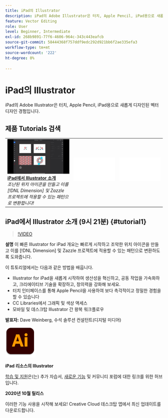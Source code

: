 ```yaml
---
title: iPad의 Illustrator
description: iPad의 Adobe Illustrator은 터치, Apple Pencil, iPad용으로 새롭게 디자인된 벡터 디자인 경험입니다
feature: Vector Editing
role: User
level: Beginner, Intermediate
exl-id: 268b9891-77f6-4606-964c-343c443eafcb
source-git-commit: 58444368f757ddf9edc292d921bb6f2ae335efa3
workflow-type: tm+mt
source-wordcount: '222'
ht-degree: 0%

---
```


# iPad의 Illustrator

iPad의 Adobe Illustrator은 터치, Apple Pencil, iPad용으로 새롭게 디자인된 벡터 디자인 경험입니다.

## 제품 Tutorials 검색

<table style="table-layout:fixed">
<tr>
 <td>
   <a href="illustratoripad.md#tutorial1">
      <img alt="iPad에서 Illustrator 소개" src="../assets/illustrator-iPad_repeat_weinberg_thumbnail.jpg" />
   </a>
    <div>
   <a href="illustratoripad.md#tutorial1"><strong>iPad에서 Illustrator 소개</strong></a>
    </div>
    <em>조난된 위치 아이콘을 만들고 이를 [!DNL Dimension] 및 Zazzle 프로젝트에 적용할 수 있는 패턴으로 변환합니다!</em>
    <br>
  </td>
  <td>
    <img alt="스페이서" src="../assets/Whitespacer.png" />
    <div>
    <br>
  </td>
  <td>
    <img alt="스페이서" src="../assets/Whitespacer.png" />
    <div>
    <br>
  </td>
</tr>
</table>

## iPad에서 Illustrator 소개 (9시 21분) {#tutorial1}

>[!VIDEO](https://video.tv.adobe.com/v/326823?hidetitle=true)

**설명**
이 빠른 Illustrator for iPad 개요는 빠르게 시작하고 조악한 위치 아이콘을 만들고 이를 [!DNL Dimension] 및 Zazzle 프로젝트에 적용할 수 있는 패턴으로 변환하도록 도와줍니다.

이 튜토리얼에서는 다음과 같은 방법을 배웁니다.
* Illustrator for iPad을 새롭게 시작하여 생산성을 혁신하고, 공동 작업을 가속화하고, 크리에이티브 기술을 확장하고, 창의력을 강화해 보세요.
* 터치 인터페이스를 통해 Apple Pencil을 사용하여 보다 촉각적이고 정밀한 경험을 할 수 있습니다
* CC Libraries에서 그래픽 및 색상 액세스
* 모바일 및 데스크탑 Illustrator 간 왕복 워크플로우

**발표자:**
Dave Weinberg, 수석 솔루션 컨설턴트(디지털 미디어)

![iPad 로고의 Illustrator](../assets/ai_appicon_96.png)

**iPad 리소스의 Illustrator**

[학습 및 지원](https://helpx.adobe.com/support/illustrator.html)은(는) 추가 자습서, [새로운 기능](https://helpx.adobe.com/illustrator/using/whats-new/mobile-2021.html) 및 커뮤니티 포럼에 대한 링크를 위한 허브입니다.

**2020년 10월 릴리스**

이러한 기능 사용을 시작해 보세요! Creative Cloud 데스크탑 앱에서 최신 업데이트를 다운로드합니다.
